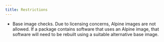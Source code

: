 ```yaml
---
title: Restrictions
---
```


* Base image checks. Due to licensing concerns, Alpine images are not allowed. If a package contains software that uses an Alpine image, that software will need to be rebuilt using a suitable alternative base image.
